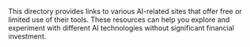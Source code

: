 This directory provides links to various AI-related sites that offer free or limited use of their tools.
These resources can help you explore and experiment with different AI technologies without significant financial investment.
